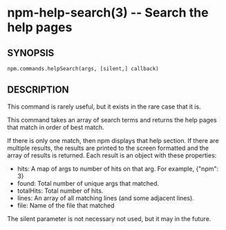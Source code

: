 npm-help-search(3) -- Search the help pages
===========================================


























<extoc></extoc>

## SYNOPSIS

    npm.commands.helpSearch(args, [silent,] callback)

## DESCRIPTION

This command is rarely useful, but it exists in the rare case that it is.

This command takes an array of search terms and returns the help pages that
match in order of best match.

If there is only one match, then npm displays that help section. If there
are multiple results, the results are printed to the screen formatted and the
array of results is returned. Each result is an object with these properties:

* hits:
  A map of args to number of hits on that arg. For example, {"npm": 3}
* found:
  Total number of unique args that matched.
* totalHits:
  Total number of hits.
* lines:
  An array of all matching lines (and some adjacent lines).
* file:
  Name of the file that matched

The silent parameter is not necessary not used, but it may in the future.
